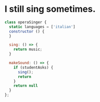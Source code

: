 # I still sing sometimes.

```javascript
class operaSinger {
  static languages = ['italian']
  constructor () {
  }

  sing: () => {
    return music;
  }

  makeSound: () => {
    if (studentAsks) {
      sing();
      return
    }
    return null
  }
};
```
